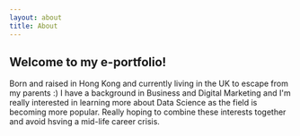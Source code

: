```yaml
---
layout: about
title: About
---
```


## Welcome to my e-portfolio!

Born and raised in Hong Kong and currently living in the UK to escape from my parents :) I have a background in Business and Digital Marketing and I'm really interested in learning more about Data Science as the field is becoming more popular. Really hoping to combine these interests together and avoid hsving a mid-life career crisis.
